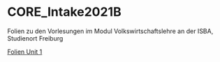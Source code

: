# CORE_Intake2021B


Folien zu den Vorlesungen im Modul Volkswirtschaftslehre an der ISBA, Studienort Freiburg

[Folien Unit 1](https://isba-university.github.io/CORE_Intake2021B/Rmd/Unit_01.html#1)